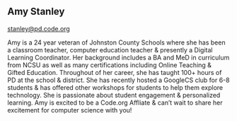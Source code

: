 ## Amy Stanley

[stanley@pd.code.org](mailto:stanley@pd.code.org)

Amy is a 24 year veteran of Johnston County Schools where she has been a classroom teacher, computer education teacher & presently a Digital Learning Coordinator.  Her background includes a BA and MeD in curriculum from NCSU as well as many certifications including Online Teaching & Gifted Education. Throughout of her career, she has taught 100+ hours of PD at the school & district. She has recently hosted a GoogleCS club for 6-8 students & has offered other workshops for students to help them explore technology. She is passionate about student engagement & personalized learning.  Amy is excited to be a Code.org Affliate & can’t wait to share her excitement for computer science with you!